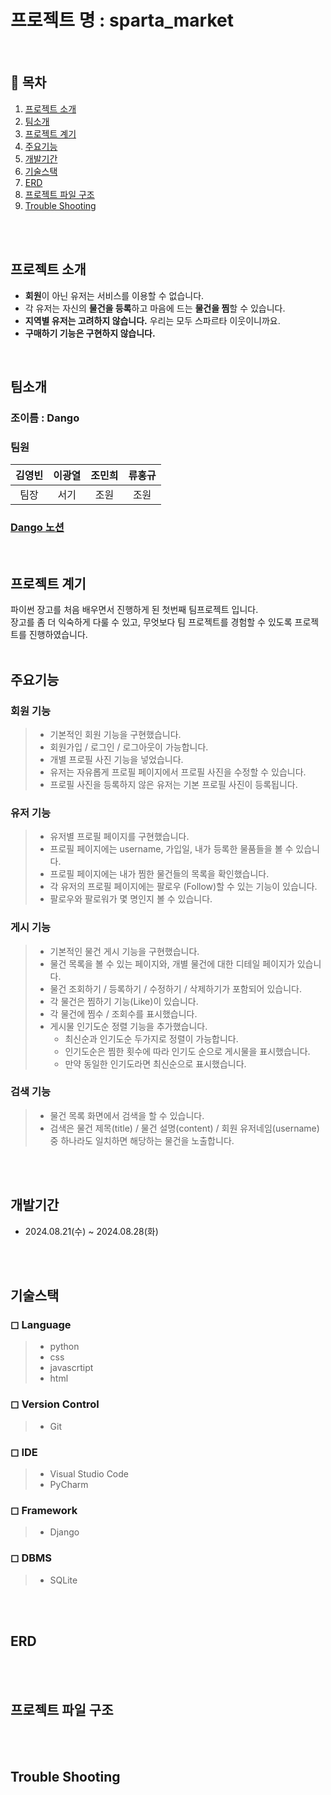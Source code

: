 # 프로젝트 명 : sparta_market
<br>


## 📖 목차
1. [프로젝트 소개](#프로젝트-소개)
2. [팀소개](#팀소개)
3. [프로젝트 계기](#프로젝트-계기)
4. [주요기능](#주요기능)
5. [개발기간](#개발기간)
6. [기술스택](#기술스택)
7. [ERD](#ERD)
8. [프로젝트 파일 구조](#프로젝트-파일-구조)
9. [Trouble Shooting](#trouble-shooting)

<br>
<br>

## 프로젝트 소개
- **회원**이 아닌 유저는 서비스를 이용할 수 없습니다.
- 각 유저는 자신의 **물건을 등록**하고 마음에 드는 **물건을 찜**할 수 있습니다.
- **지역별 유저는 고려하지 않습니다.** 우리는 모두 스파르타 이웃이니까요.
- **구매하기 기능은 구현하지 않습니다.**
<br>


## 팀소개
### 조이름 : Dango
### 팀원 
|김영빈|이광열|조민희|류홍규|
|:---:|:---:|:---:|:---:|
|팀장|서기|조원|조원|
### [Dango 노션](https://www.notion.so/teamsparta/3473d4ce9d3142ac815c5c989c97545c)

<br>


## 프로젝트 계기

파이썬 장고를 처음 배우면서 진행하게 된 첫번째 팀프로젝트 입니다. <br>
장고를 좀 더 익숙하게 다룰 수 있고, 무엇보다 팀 프로젝트를 경험할 수 있도록 프로젝트를 진행하였습니다.
<br>
<br>


## 주요기능
### 회원 기능

> * 기본적인 회원 기능을 구현했습니다.
> * 회원가입 / 로그인 / 로그아웃이 가능합니다.
> * 개별 프로필 사진 기능을 넣었습니다.
> * 유저는 자유롭게 프로필 페이지에서 프로필 사진을 수정할 수 있습니다.
> * 프로필 사진을 등록하지 않은 유저는 기본 프로필 사진이 등록됩니다.


### 유저 기능

> * 유저별 프로필 페이지를 구현했습니다.
> * 프로필 페이지에는 username, 가입일, 내가 등록한 물품들을 볼 수 있습니다.
> * 프로필 페이지에는 내가 찜한 물건들의 목록을 확인했습니다.
> * 각 유저의 프로필 페이지에는 팔로우 (Follow)할 수 있는 기능이 있습니다.
> * 팔로우와 팔로워가 몇 명인지 볼 수 있습니다.


### 게시 기능

> * 기본적인 물건 게시 기능을 구현했습니다.
> * 물건 목록을 볼 수 있는 페이지와, 개별 물건에 대한 디테일 페이지가 있습니다.
> * 물건 조회하기 / 등록하기 / 수정하기 / 삭제하기가 포함되어 있습니다.
> * 각 물건은 찜하기 기능(Like)이 있습니다.
> * 각 물건에 찜수 / 조회수를 표시했습니다.
> * 게시물 인기도순 정렬 기능을 추가했습니다.
>   - 최신순과 인기도순 두가지로 정렬이 가능합니다.
>   - 인기도순은 찜한 횟수에 따라 인기도 순으로 게시물을 표시했습니다.
>   - 만약 동일한 인기도라면 최신순으로 표시했습니다.


### 검색 기능

> * 물건 목록 화면에서 검색을 할 수 있습니다.
> * 검색은 물건 제목(title) / 물건 설명(content) / 회원 유저네임(username) 중 하나라도 일치하면 해당하는 물건을 노출합니다.
<br>
<br>


## 개발기간
- 2024.08.21(수) ~ 2024.08.28(화)
<br>
<br>


## 기술스택
### ◻ Language
> * python
> * css
> * javascrtipt
> * html
### ◻ Version Control
> * Git
### ◻ IDE
> * Visual Studio Code
> * PyCharm
### ◻ Framework
> * Django
### ◻ DBMS
> * SQLite
<br>
<br>


## ERD
<br>
<br>


## 프로젝트 파일 구조
<br>
<br>


## Trouble Shooting

